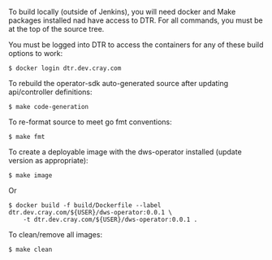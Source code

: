 To build locally (outside of Jenkins), you will need docker and Make packages
installed nad have access to DTR.  For all commands, you must be at the top of the source tree.

You must be logged into DTR to access the containers for any of these build options to work:

```
$ docker login dtr.dev.cray.com
```

To rebuild the operator-sdk auto-generated source after updating api/controller definitions:
```
$ make code-generation
```

To re-format source to meet go fmt conventions:
```
$ make fmt
```

To create a deployable image with the dws-operator installed (update version as appropriate):
```
$ make image
```
Or
```
$ docker build -f build/Dockerfile --label dtr.dev.cray.com/${USER}/dws-operator:0.0.1 \
	-t dtr.dev.cray.com/${USER}/dws-operator:0.0.1 .
```

To clean/remove all images:
```
$ make clean
```


